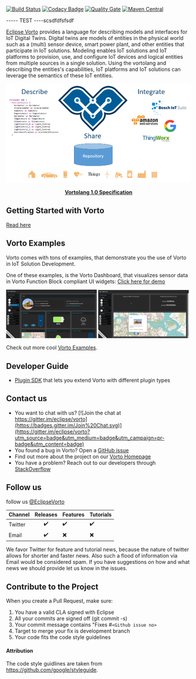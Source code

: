 [![Build Status](https://travis-ci.org/eclipse/vorto.svg?branch=development)](https://travis-ci.org/eclipse/vorto)
[![Codacy Badge](https://api.codacy.com/project/badge/Grade/bb310438f9684fd0b133eb8bebf14ee1)](https://www.codacy.com/app/alexander-edelmann/vorto?utm_source=github.com&amp;utm_medium=referral&amp;utm_content=eclipse/vorto&amp;utm_campaign=Badge_Grade)
[![Quality Gate](https://sonarcloud.io/api/project_badges/measure?project=org.eclipse.vorto%3Aparent&metric=alert_status)](https://sonarcloud.io/dashboard?id=org.eclipse.vorto%3Aparent)
[![Maven Central](https://maven-badges.herokuapp.com/maven-central/org.eclipse.vorto/parent/badge.svg)](https://maven-badges.herokuapp.com/maven-central/org.eclipse.vorto/parent)

----- TEST ----scsdfdfsfsdf

[Eclipse Vorto](http://www.eclipse.org/vorto) provides a language for describing models and interfaces for IoT Digital Twins. Digital twins are models of entities in the physical world such as a (multi) sensor device, smart power plant, and other entities that participate in IoT solutions. Modeling enables IoT solutions and IoT platforms to provision, use, and configure IoT devices and logical entities from multiple sources in a single solution. Using the vortolang and describing the entities's capabilities, IoT platforms and IoT solutions can leverage the semantics of these IoT entities.

<img src="docs/images/vorto_cover.png"/>
<p align="center">
<a href="docs/vortolang-1.0.md"><b>Vortolang 1.0 Specification</b></a>
</p>


## Getting Started with Vorto

[Read here](docs/gettingstarted.md)

## Vorto Examples

Vorto comes with tons of examples, that demonstrate you the use of Vorto in IoT Solution Development. 

One of these examples, is the Vorto Dashboard, that visualizes sensor data in Vorto Function Block compliant UI widgets:
[Click here for demo](http://vorto-dashboard.eu-central-1.elasticbeanstalk.com/)

<img src="https://github.com/eclipse/vorto-examples/blob/master/vorto-dashboard/assets/deviceDashboard.png" width="49%"/> <img src="https://github.com/eclipse/vorto-examples/blob/master/vorto-dashboard/assets/locatePage.png" width="49%"/>

Check out more cool [Vorto Examples](https://www.github.com/eclipse/vorto-examples).

## Developer Guide

- [Plugin SDK](plugin-sdk/Readme.md) that lets you extend Vorto with different plugin types

## Contact us
 - You want to chat with us? [![Join the chat at https://gitter.im/eclipse/vorto](https://badges.gitter.im/Join%20Chat.svg)](https://gitter.im/eclipse/vorto?utm_source=badge&utm_medium=badge&utm_campaign=pr-badge&utm_content=badge)
 - You found a bug in Vorto? Open a [GitHub issue](https://github.com/eclipse/vorto/issues)
 - Find out more about the project on our [Vorto Homepage](http://www.eclipse.org/vorto)
 - You have a problem? Reach out to our developers through [StackOverflow](https://stackoverflow.com/questions/ask?tags=eclipse-vorto) 

## Follow us
follow us [@EclipseVorto](https://twitter.com/EclipseVorto)

| Channel | Releases           | Features                 | Tutorials                |
|:--------|:------------------:|:-------------------------|--------------------------|
| Twitter | :heavy_check_mark: | :heavy_check_mark:       | :heavy_check_mark:       |
| Email   | :heavy_check_mark: | :heavy_multiplication_x: | :heavy_multiplication_x: |

We favor Twitter for feature and tutorial news, because the nature of twitter allows for shorter and faster news. 
Also such a flood of information via Email would be considered spam. 
If you have suggestions on how and what news we should provide let us know in the issues.

## Contribute to the Project

When you create a Pull Request, make sure:

1. You have a valid CLA signed with Eclipse
2. All your commits are signed off (git commit -s)
3. Your commit message contains "Fixes #`<Github issue no>`
4. Target to merge your fix is development branch
5. Your code fits the code style guidelines


#### Attribution
The code style guidlines are taken from https://github.com/google/styleguide.



